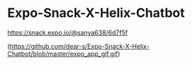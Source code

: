 # Expo-Snack-X-Helix-Chatbot

https://snack.expo.io/@sanya638/6d7f5f

(https://github.com/dear-s/Expo-Snack-X-Helix-Chatbot/blob/master/expo_app_gif.gif)
